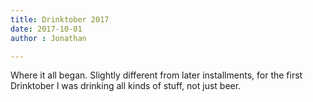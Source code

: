```yaml
---
title: Drinktober 2017
date: 2017-10-01
author : Jonathan

---
```

Where it all began. Slightly different from later installments, for the first Drinktober I was drinking all kinds of stuff, not just beer.